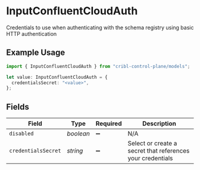 # InputConfluentCloudAuth

Credentials to use when authenticating with the schema registry using basic HTTP authentication

## Example Usage

```typescript
import { InputConfluentCloudAuth } from "cribl-control-plane/models";

let value: InputConfluentCloudAuth = {
  credentialsSecret: "<value>",
};
```

## Fields

| Field                                                      | Type                                                       | Required                                                   | Description                                                |
| ---------------------------------------------------------- | ---------------------------------------------------------- | ---------------------------------------------------------- | ---------------------------------------------------------- |
| `disabled`                                                 | *boolean*                                                  | :heavy_minus_sign:                                         | N/A                                                        |
| `credentialsSecret`                                        | *string*                                                   | :heavy_minus_sign:                                         | Select or create a secret that references your credentials |